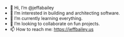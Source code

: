 - 👋 Hi, I’m @jeffabailey
- 👀 I’m interested in building and architecting software.
- 🌱 I’m currently learning everything.
- 💞️ I’m looking to collaborate on fun projects.
- 📫 How to reach me: https://jeffbailey.us

<!---
jeffabailey/jeffabailey is a ✨ special ✨ repository because its `README.md` (this file) appears on your GitHub profile.
You can click the Preview link to take a look at your changes.
--->
